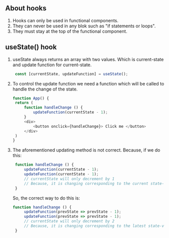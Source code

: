 ## About hooks

1. Hooks can only be used in functional components.
2. They can never be used in any blok such as "if statements or loops".
3. They must stay at the top of the functional component.

## useState() hook

1. useState always returns an array with two values. Which is current-state and update function for current-state. <br/>

   ```Javascript
    const [currentState, updateFunction] = useState();
   ```

2. To control the update function we need a function which will be called to handle the change of the state.

   ```Javascript
   function App() {
    return (
        function handleChange () {
            updateFunction(currentState - 1);
        }
        <div>
            <button onclick={handleChange}> Click me </button>
        </div>
    )
   }
   ```

3. The aforementioned updating method is not correct. Because, if we do this:

   ```Javascript
    function handleChange () {
        updateFunction(currentState - 1);
        updateFunction(currentState - 1);
        // currentState will only decrement by 1
        // Because, it is changing corresponding to the current state-value.
    }
   ```

   So, the correct way to do this is:

   ```Javascript
   function handleChange () {
        updateFunction(prevState => prevState - 1);
        updateFunction(prevState => prevState - 1);
        // currentState will only decrement by 2
        // Because, it is changing corresponding to the latest state-value.
    }

   ```
